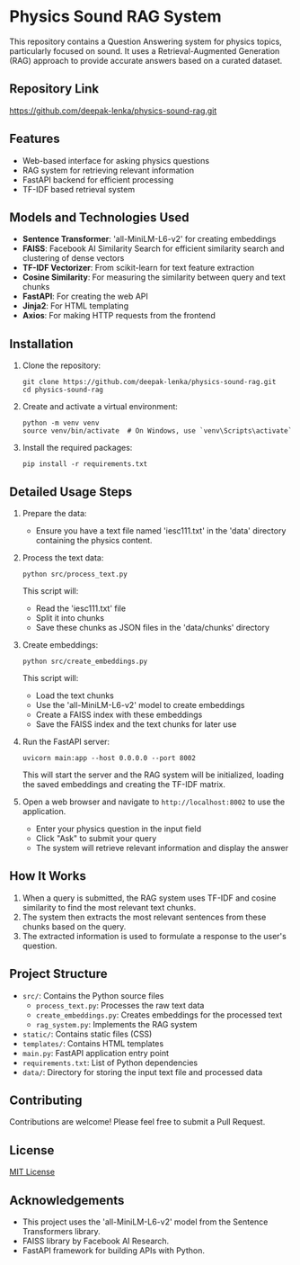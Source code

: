 # Physics Sound RAG System

This repository contains a Question Answering system for physics topics, particularly focused on sound. It uses a Retrieval-Augmented Generation (RAG) approach to provide accurate answers based on a curated dataset.

## Repository Link

https://github.com/deepak-lenka/physics-sound-rag.git

## Features

- Web-based interface for asking physics questions
- RAG system for retrieving relevant information
- FastAPI backend for efficient processing
- TF-IDF based retrieval system

## Models and Technologies Used

- **Sentence Transformer**: 'all-MiniLM-L6-v2' for creating embeddings
- **FAISS**: Facebook AI Similarity Search for efficient similarity search and clustering of dense vectors
- **TF-IDF Vectorizer**: From scikit-learn for text feature extraction
- **Cosine Similarity**: For measuring the similarity between query and text chunks
- **FastAPI**: For creating the web API
- **Jinja2**: For HTML templating
- **Axios**: For making HTTP requests from the frontend

## Installation

1. Clone the repository:
   ```
   git clone https://github.com/deepak-lenka/physics-sound-rag.git
   cd physics-sound-rag
   ```

2. Create and activate a virtual environment:
   ```
   python -m venv venv
   source venv/bin/activate  # On Windows, use `venv\Scripts\activate`
   ```

3. Install the required packages:
   ```
   pip install -r requirements.txt
   ```

## Detailed Usage Steps

1. Prepare the data:
   - Ensure you have a text file named 'iesc111.txt' in the 'data' directory containing the physics content.

2. Process the text data:
   ```
   python src/process_text.py
   ```
   This script will:
   - Read the 'iesc111.txt' file
   - Split it into chunks
   - Save these chunks as JSON files in the 'data/chunks' directory

3. Create embeddings:
   ```
   python src/create_embeddings.py
   ```
   This script will:
   - Load the text chunks
   - Use the 'all-MiniLM-L6-v2' model to create embeddings
   - Create a FAISS index with these embeddings
   - Save the FAISS index and the text chunks for later use

4. Run the FastAPI server:
   ```
   uvicorn main:app --host 0.0.0.0 --port 8002
   ```
   This will start the server and the RAG system will be initialized, loading the saved embeddings and creating the TF-IDF matrix.

5. Open a web browser and navigate to `http://localhost:8002` to use the application.
   - Enter your physics question in the input field
   - Click "Ask" to submit your query
   - The system will retrieve relevant information and display the answer

## How It Works

1. When a query is submitted, the RAG system uses TF-IDF and cosine similarity to find the most relevant text chunks.
2. The system then extracts the most relevant sentences from these chunks based on the query.
3. The extracted information is used to formulate a response to the user's question.

## Project Structure

- `src/`: Contains the Python source files
  - `process_text.py`: Processes the raw text data
  - `create_embeddings.py`: Creates embeddings for the processed text
  - `rag_system.py`: Implements the RAG system
- `static/`: Contains static files (CSS)
- `templates/`: Contains HTML templates
- `main.py`: FastAPI application entry point
- `requirements.txt`: List of Python dependencies
- `data/`: Directory for storing the input text file and processed data

## Contributing

Contributions are welcome! Please feel free to submit a Pull Request.

## License

[MIT License](LICENSE)

## Acknowledgements

- This project uses the 'all-MiniLM-L6-v2' model from the Sentence Transformers library.
- FAISS library by Facebook AI Research.
- FastAPI framework for building APIs with Python.
